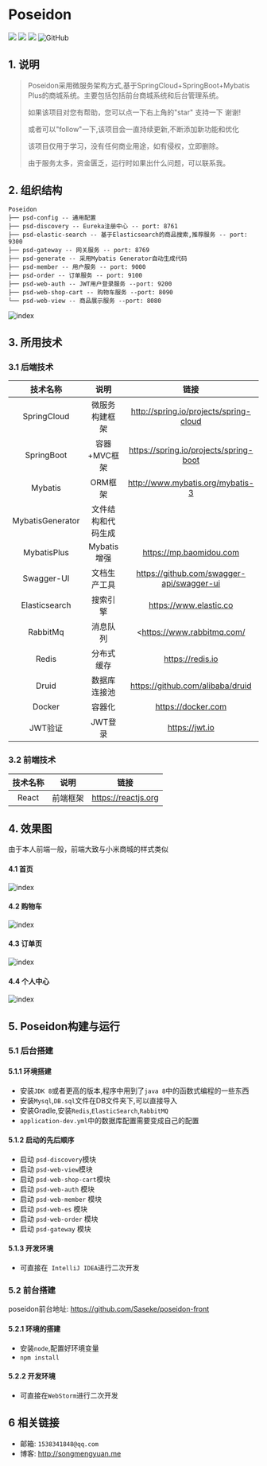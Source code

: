 
# Poseidon
![](https://img.shields.io/badge/language-java-blue.svg)
![](https://img.shields.io/badge/version-1.0-brightgreen.svg)
![](https://img.shields.io/badge/gradle-4.10.2-brightgreen.svg)
![GitHub](https://img.shields.io/github/license/saseke/poseidon.svg)
## 1. 说明

> Poseidon采用微服务架构方式,基于SpringCloud+SpringBoot+Mybatis Plus的商城系统。主要包括包括前台商城系统和后台管理系统。
>
>
> 如果该项目对您有帮助，您可以点一下右上角的"star" 支持一下 谢谢!
>
> 或者可以"follow"一下,该项目会一直持续更新,不断添加新功能和优化
>
> 该项目仅用于学习，没有任何商业用途，如有侵权，立即删除。
>
> 由于服务太多，资金匮乏，运行时如果出什么问题，可以联系我。

## 2. 组织结构
```
Poseidon
├── psd-config -- 通用配置 
├── psd-discovery -- Eureka注册中心 -- port: 8761
├── psd-elastic-search -- 基于Elasticsearch的商品搜索,推荐服务 -- port: 9300
├── psd-gateway -- 网关服务 -- port: 8769
├── psd-generate -- 采用Mybatis Generator自动生成代码
├── psd-member -- 用户服务 -- port: 9000
├── psd-order -- 订单服务 -- port: 9100
├── psd-web-auth -- JWT用户登录服务 --port: 9200
├── psd-web-shop-cart -- 购物车服务 --port: 8090
└── psd-web-view -- 商品展示服务 --port: 8080
```

![index](./doc/img/db.png)

## 3. 所用技术

### 3.1 后端技术

|     技术名称     |        说明        |                    链接                     |
| :--------------: | :----------------: | :-----------------------------------------: |
|   SpringCloud    |   微服务构建框架   |   http://spring.io/projects/spring-cloud    |
|    SpringBoot    |    容器+MVC框架    |   https://spring.io/projects/spring-boot    |
|     Mybatis      |      ORM框架       |      http://www.mybatis.org/mybatis-3       |
| MybatisGenerator | 文件结构和代码生成 |                                             |
|   MybatisPlus    |    Mybatis增强     |           https://mp.baomidou.com           |
|    Swagger-UI    |    文档生产工具    | <https://github.com/swagger-api/swagger-ui> |
|  Elasticsearch   |      搜索引擎      |           https://www.elastic.co            |
|     RabbitMq     |      消息队列      |         <https://www.rabbitmq.com/          |
|      Redis       |     分布式缓存     |              https://redis.io               |
|      Druid       |    数据库连接池    |      https://github.com/alibaba/druid       |
|      Docker      |       容器化       |             https://docker.com              |
|     JWT验证      |      JWT登录       |               https://jwt.io                |

### 3.2 前端技术

| 技术名称 |   说明   |        链接         |
| :------: | :------: | :-----------------: |
|  React   | 前端框架 | https://reactjs.org |

## 4. 效果图

由于本人前端一般，前端大致与小米商城的样式类似

#### 4.1 首页

![index](./doc/img/index.png)

#### 4.2 购物车

![index](./doc/img/cart.png)


#### 4.3 订单页
![index](./doc/img/order.png)


#### 4.4 个人中心
![index](./doc/img/personalCenter.png)
## 5. Poseidon构建与运行

### 5.1 后台搭建

#### 5.1.1  环境搭建

* 安装`JDK 8`或者更高的版本,程序中用到了`java 8`中的函数式编程的一些东西
* 安装`Mysql`,`DB.sql`文件在DB文件夹下,可以直接导入
* 安装Gradle,安装`Redis`,`ElasticSearch`,`RabbitMQ`
* `application-dev.yml`中的数据库配置需要变成自己的配置

#### 5.1.2  启动的先后顺序

* 启动 `psd-discovery`模块
* 启动 `psd-web-view`模块
* 启动 `psd-web-shop-cart`模块
* 启动 `psd-web-auth` 模块
* 启动 `psd-web-member` 模块
* 启动 `psd-web-es` 模块
* 启动 `psd-web-order` 模块
* 启动 `psd-gateway` 模块

#### 5.1.3  开发环境

* 可直接在` IntelliJ IDEA`进行二次开发

### 5.2 前台搭建

poseidon前台地址: https://github.com/Saseke/poseidon-front

#### 5.2.1 环境的搭建

* 安装`node`,配置好环境变量
* `npm install`

#### 5.2.2 开发环境

* 可直接在`WebStorm`进行二次开发

## 6 相关链接
* 邮箱:  `1538341848@qq.com`
* 博客:  http://songmengyuan.me

